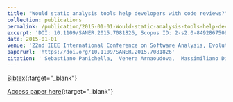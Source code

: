 ```yaml
---
title: "Would static analysis tools help developers with code reviews?"
collection: publications
permalink: /publication/2015-01-01-Would-static-analysis-tools-help-developers-with-code-reviews
excerpt: 'DOI: 10.1109/SANER.2015.7081826, Scopus ID: 2-s2.0-84928675099, Cited by: 21'
date: 2015-01-01
venue: '22nd IEEE International Conference on Software Analysis, Evolution, and Reengineering, SANER 2015, Montreal, QC, Canada, March 2-6, 2015'
paperurl: 'https://doi.org/10.1109/SANER.2015.7081826'
citation: ' Sebastiano Panichella,  Venera Arnaoudova,  Massimiliano Di Penta,  Giuliano Antoniol, &quot;Would static analysis tools help developers with code reviews?.&quot; 22nd IEEE International Conference on Software Analysis, Evolution, and Reengineering, SANER 2015, Montreal, QC, Canada, March 2-6, 2015, 2015.'
---
```

[Bibtex](https://dblp.org/rec/bib/conf/wcre/PanichellaAPA15){:target="_blank"}

[Access paper here](https://doi.org/10.1109/SANER.2015.7081826){:target="_blank"}
